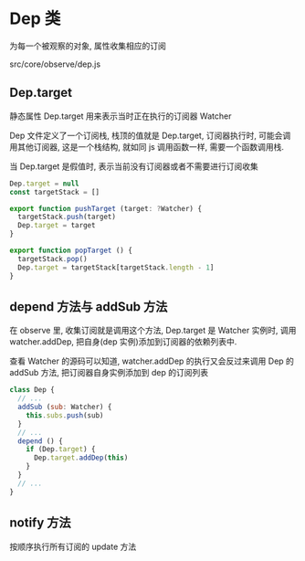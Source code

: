 # Dep 类

为每一个被观察的对象, 属性收集相应的订阅

src/core/observe/dep.js

## Dep.target

静态属性 Dep.target 用来表示当时正在执行的订阅器 Watcher

Dep 文件定义了一个订阅栈, 栈顶的值就是 Dep.target, 订阅器执行时, 可能会调用其他订阅器, 这是一个栈结构, 就如同 js 调用函数一样, 需要一个函数调用栈.

当 Dep.target 是假值时, 表示当前没有订阅器或者不需要进行订阅收集

```js
Dep.target = null
const targetStack = []

export function pushTarget (target: ?Watcher) {
  targetStack.push(target)
  Dep.target = target
}

export function popTarget () {
  targetStack.pop()
  Dep.target = targetStack[targetStack.length - 1]
}
```

## depend 方法与 addSub 方法

在 observe 里, 收集订阅就是调用这个方法, Dep.target 是 Watcher 实例时, 调用 watcher.addDep, 把自身(dep 实例)添加到订阅器的依赖列表中. 

查看 Watcher 的源码可以知道, watcher.addDep 的执行又会反过来调用 Dep 的 addSub 方法, 把订阅器自身实例添加到 dep 的订阅列表

```js
class Dep {
  // ...
  addSub (sub: Watcher) {
    this.subs.push(sub)
  }
  // ... 
  depend () {
    if (Dep.target) {
      Dep.target.addDep(this)
    }
  }
  // ...
}
```

## notify 方法

按顺序执行所有订阅的 update 方法
